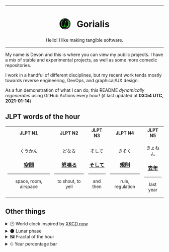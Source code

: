 ***

<h1 align="center">
<sub>
    <img src="readme/resources/avatar.png" height="36">
</sub>
&nbsp;
Gorialis
</h1>
<p align="center">
Hello! I like making tangible software.
</p>

***

My name is Devon and this is where you can view my public projects. I have a mix of stable and experimental projects, as well as some more comedic repositories.

I work in a handful of different disciplines, but my recent work tends mostly towards reverse engineering, DevOps, and graphical/UX design.

As a fun demonstration of what I can do, this README *dynamically regenerates* using GitHub Actions every hour! (it last updated at **03:54 UTC, 2021-01-14**)

<h2>JLPT words of the hour</h2>
<table>
    <tr>
        <th>JLPT N1</th>
        <th>JLPT N2</th>
        <th>JLPT N3</th>
        <th>JLPT N4</th>
        <th>JLPT N5</th>
    </tr>
    <tr>
        <td>
            <p align="center">くうかん</p>
            <h3 align="center"><b><a href="https://jisho.org/search/%E7%A9%BA%E9%96%93">空間</a></b></h3>
            <hr>
            <p align="center">space,<wbr> room,<wbr> airspace</p>
        </td>
        <td>
            <p align="center">どなる</p>
            <h3 align="center"><b><a href="https://jisho.org/search/%E6%80%92%E9%B3%B4%E3%82%8B">怒鳴る</a></b></h3>
            <hr>
            <p align="center">to shout,<wbr> to yell</p>
        </td>
        <td>
            <p align="center">そして</p>
            <h3 align="center"><b><a href="https://jisho.org/search/%E3%81%9D%E3%81%97%E3%81%A6">そして</a></b></h3>
            <hr>
            <p align="center">and then</p>
        </td>
        <td>
            <p align="center">きそく</p>
            <h3 align="center"><b><a href="https://jisho.org/search/%E8%A6%8F%E5%89%87">規則</a></b></h3>
            <hr>
            <p align="center">rule,<wbr> regulation</p>
        </td>
        <td>
            <p align="center">きょねん</p>
            <h3 align="center"><b><a href="https://jisho.org/search/%E5%8E%BB%E5%B9%B4">去年</a></b></h3>
            <hr>
            <p align="center">last year</p>
        </td>
    </tr>
</table>

<h2>Other things</h2>
<details>
<summary>🕒  World clock inspired by <a href="https://xkcd.com/now">XKCD now</a></summary>

> <img src="generated/now.png" width="512">

</details>
<details>
<summary>🌑 Lunar phase</summary>

The moon is approximately 5.27% through its phase (New Moon).

</details>
<details>
<summary>&#x1f5bc; Fractal of the hour</summary>

> <img src="generated/fractal.png" width="512">

</details>
<details>
<summary>&#x23f2; Year percentage bar</summary>
<pre><code>2021 [▁▁▁▁▁▁▁▁▁▁▁▁▁▁▁▁▁▁▁▁] 3.61%</code></pre>
</details>
